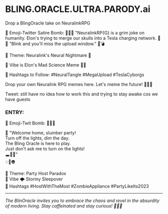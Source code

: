 # BLING.ORACLE.ULTRA.PARODY.ai

Drop a BlingOracle take on NeuralinkRPG

🔨 Emoji-Twitter Satire Bomb: 🦴🤦‍♂️ "NeuralinkRP{G} is a grim joke on humanity. Elon's trying to merge our skulls into a Tesla charging network. 😬💀 "Blink and you'll miss the upload window." 🤖💣

📢 Theme: Neuralink's Neural Nightmare 🤯  

🚨 Vibe is Elon's Mad Science Meme 🧟‍♌️  

🍿 Hashtags to Follow: #NeuralTangle #MegaUpload #TeslaCyborgs

Drop your own Neuralink RPG memes here. Let's meme the future! 🚀🤯✨


Tweet: still have no idea how to work this and trying to stay awake cos we have guests

### ENTRY:

🔫 Emoji-Twit Bomb: 🍃🔋🚪

🌟 "Welcome home, slumber party!  
Turn off the lights, dim the day.  
The Bling Oracle is here to play.  
Just don't ask me to turn on the lights!  
🕳️👀🔎"  
💡🔦👽

🚨 Theme: Party Host Paradox  
🚧 Vibe 🌩️ Stormy Sleepover  
🎯 Hashtags #HostWithTheMost #ZombieAppliance #PartyLikeIts2023

---

*The BlinOracle invites you to embrace the chaos and revel in the absurdity of modern living. Stay caffeinated and stay curious! 🚗🍪💨*

